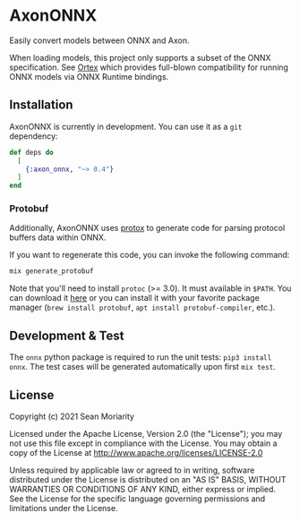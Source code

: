 # AxonONNX

Easily convert models between ONNX and Axon.

When loading models, this project only supports a subset of the ONNX specification. See [Ortex](https://github.com/elixir-nx/ortex) which provides full-blown compatibility for running ONNX models via ONNX Runtime bindings.

## Installation

AxonONNX is currently in development. You can use it as a `git` dependency:

```elixir
def deps do
  [
    {:axon_onnx, "~> 0.4"}
  ]
end
```

### Protobuf

Additionally, AxonONNX uses [protox](https://github.com/ahamez/protox) to generate code for
parsing protocol buffers data within ONNX.

If you want to regenerate this code, you can invoke the following command:

```sh
mix generate_protobuf
```

Note that you'll need to install `protoc` (>= 3.0). It must available in `$PATH`. You can download it
[here](https://github.com/google/protobuf) or you can install it with your favorite package manager
(`brew install protobuf`, `apt install protobuf-compiler`, etc.).

## Development & Test

The `onnx` python package is required to run the unit tests: `pip3 install onnx`. The test cases
will be generated automatically upon first `mix test`.

## License

Copyright (c) 2021 Sean Moriarity

Licensed under the Apache License, Version 2.0 (the "License"); you may not use this file except in compliance with the License. You may obtain a copy of the License at http://www.apache.org/licenses/LICENSE-2.0

Unless required by applicable law or agreed to in writing, software distributed under the License is distributed on an "AS IS" BASIS, WITHOUT WARRANTIES OR CONDITIONS OF ANY KIND, either express or implied. See the License for the specific language governing permissions and limitations under the License.

